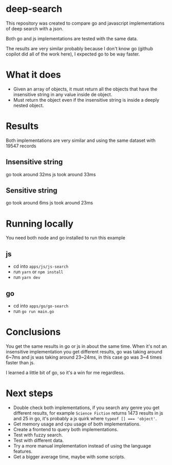 # deep-search

This repository was created to compare go and javascript implementations of deep search with a json.

Both go and js implementations are tested with the same data.

The results are very similar probably because I don't know go (github copilot did all of the work here), I expected go to be way faster.

# What it does

- Given an array of objects, it must return all the objects that have the insensitive string in any value inside de object.
- Must return the object even if the insensitive string is inside a deeply nested object.

# Results

Both implementations are very similar and using the same dataset with 19547 records

## Insensitive string

go took around 32ms
js took around 33ms

## Sensitive string

go took around 6ms
js took around 23ms

# Running locally

You need both node and go installed to run this example

## js

- cd into `apps/js/js-search`
- run `yarn` or `npm install`
- run `yarn dev`

## go

- cd into `apps/go/go-search`
- run `go run main.go`

# Conclusions

You get the same results in go or js in about the same time. When it's not an insensitive implementation you get different results, go was taking around 6~7ms and js was taking around 23~24ms, in this case go was 3~4 times faster than js.

I learned a little bit of go, so it's a win for me regardless.

# Next steps

- Double check both implementations, if you search any genre you get different results, for example `Science Fiction` returns 1473 results in js and 25 in go, it's probably a js quirk where `typeof [] === 'object'`.
- Get memory usage and cpu usage of both implementations.
- Create a frontend to query both implementations.
- Test with fuzzy search.
- Test with different data.
- Try a more manual implementation instead of using the language features.
- Get a bigger average time, maybe with some scripts.
